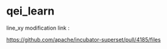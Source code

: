 # qei_learn


line_xy modification link :

https://github.com/apache/incubator-superset/pull/4185/files
